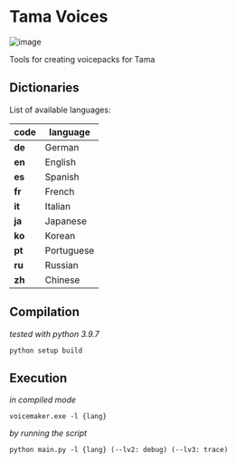 # Tama Voices

![image](https://user-images.githubusercontent.com/6703996/189178570-0909bd95-ad55-4ef0-bbe8-f379b8991096.png)

Tools for creating voicepacks for Tama

## Dictionaries

List of available languages:

code   | language
-------|---------
**de** | German
**en** | English
**es** | Spanish
**fr** | French
**it** | Italian
**ja** | Japanese
**ko** | Korean
**pt** | Portuguese
**ru** | Russian
**zh** | Chinese

## Compilation

_tested with python 3.9.7_

```
python setup build
```

## Execution

_in compiled mode_

```
voicemaker.exe -l {lang}
```

_by running the script_

```
python main.py -l {lang} (--lv2: debug) (--lv3: trace)
```
